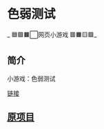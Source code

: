 # 色弱测试

_ 🟦🟪🟫⬜网页小游戏 🟥🟧🟨🟩_

</div>


## 简介

小游戏：色弱测试

[链接](https://heyufeng1951.github.io/many-game/color_look/index.html)

## [原项目](https://xingye.me/game/colortest/index.html)

